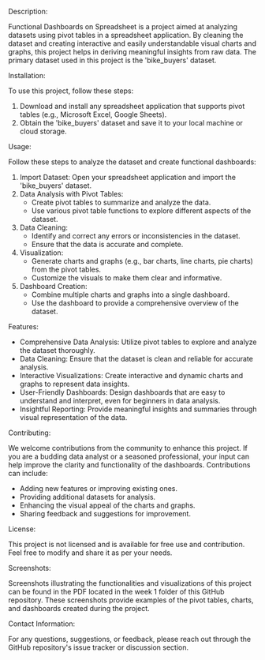 Description:

Functional Dashboards on Spreadsheet is a project aimed at analyzing datasets using pivot tables in a spreadsheet application. By cleaning the dataset and creating interactive and easily understandable visual charts and graphs, this project helps in deriving meaningful insights from raw data. The primary dataset used in this project is the 'bike_buyers' dataset.

Installation:

To use this project, follow these steps:
1. Download and install any spreadsheet application that supports pivot tables (e.g., Microsoft Excel, Google Sheets).
2. Obtain the 'bike_buyers' dataset and save it to your local machine or cloud storage.

Usage:

Follow these steps to analyze the dataset and create functional dashboards:
1. Import Dataset: Open your spreadsheet application and import the 'bike_buyers' dataset.
2. Data Analysis with Pivot Tables: 
   - Create pivot tables to summarize and analyze the data.
   - Use various pivot table functions to explore different aspects of the dataset.
3. Data Cleaning: 
   - Identify and correct any errors or inconsistencies in the dataset.
   - Ensure that the data is accurate and complete.
4. Visualization: 
   - Generate charts and graphs (e.g., bar charts, line charts, pie charts) from the pivot tables.
   - Customize the visuals to make them clear and informative.
5. Dashboard Creation: 
   - Combine multiple charts and graphs into a single dashboard.
   - Use the dashboard to provide a comprehensive overview of the dataset.

 Features:
 
- Comprehensive Data Analysis: Utilize pivot tables to explore and analyze the dataset thoroughly.
- Data Cleaning: Ensure that the dataset is clean and reliable for accurate analysis.
- Interactive Visualizations: Create interactive and dynamic charts and graphs to represent data insights.
- User-Friendly Dashboards: Design dashboards that are easy to understand and interpret, even for beginners in data analysis.
- Insightful Reporting: Provide meaningful insights and summaries through visual representation of the data.

Contributing:

We welcome contributions from the community to enhance this project. If you are a budding data analyst or a seasoned professional, your input can help improve the clarity and functionality of the dashboards. Contributions can include:
- Adding new features or improving existing ones.
- Providing additional datasets for analysis.
- Enhancing the visual appeal of the charts and graphs.
- Sharing feedback and suggestions for improvement.

License:

This project is not licensed and is available for free use and contribution. Feel free to modify and share it as per your needs.

Screenshots:

Screenshots illustrating the functionalities and visualizations of this project can be found in the PDF located in the week 1 folder of this GitHub repository. These screenshots provide examples of the pivot tables, charts, and dashboards created during the project.

Contact Information:

For any questions, suggestions, or feedback, please reach out through the GitHub repository's issue tracker or discussion section.
